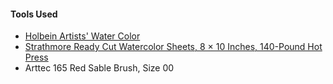 #### Tools Used

- [Holbein Artists' Water Color](http://www.amazon.com/gp/product/B000WD5WSK/ref=as_li_tl?ie=UTF8&camp=1789&creative=390957&creativeASIN=B000WD5WSK&linkCode=as2&tag=mademist-20&linkId=LBR2YQTAQWX3VYFM)
- [Strathmore Ready Cut Watercolor Sheets, 8 × 10 Inches, 140-Pound Hot Press](http://www.amazon.com/gp/product/B004WFUH2U/ref=as_li_tl?ie=UTF8&camp=1789&creative=390957&creativeASIN=B004WFUH2U&linkCode=as2&tag=mademist-20&linkId=PMABIEAILYZ4RNSO)
- Arttec 165 Red Sable Brush, Size 00
